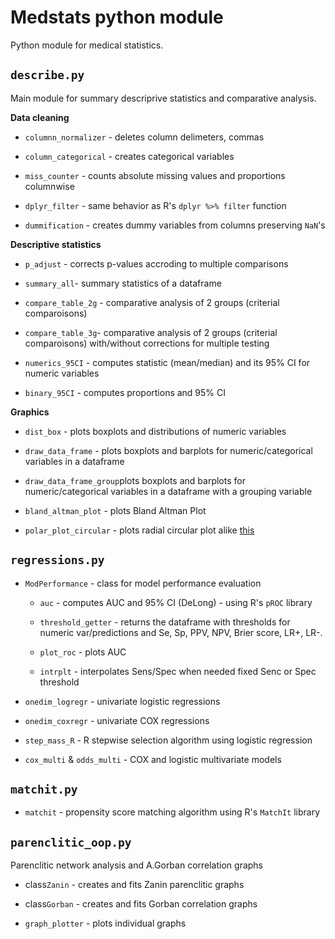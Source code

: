 # Medstats python module

Python module for medical statistics. 

## `describe.py`

Main module for summary descriprive statistics and comparative analysis.

**Data cleaning**

- `columnn_normalizer` - deletes column delimeters, commas

- `column_categorical` - creates categorical variables

- `miss_counter` - counts absolute missing values and proportions columnwise

- `dplyr_filter` - same behavior as R's `dplyr %>% filter` function

- `dummification` - creates dummy variables from columns preserving `NaN`'s

**Descriptive statistics**

- `p_adjust` - corrects p-values accroding to multiple comparisons

- `summary_all`- summary statistics of a dataframe

- `compare_table_2g` - comparative analysis of 2 groups (criterial comparoisons)

- `compare_table_3g`- comparative analysis of 2 groups (criterial comparoisons) with/without corrections for multiple testing

- `numerics_95CI` - computes statistic (mean/median) and its 95% CI for numeric variables

- `binary_95CI` - computes proportions and 95% CI 

**Graphics**

- `dist_box` - plots boxplots and distributions of numeric variables

- `draw_data_frame` - plots boxplots and barplots for numeric/categorical variables in a dataframe

- `draw_data_frame_group`plots boxplots and barplots for numeric/categorical variables in a dataframe with a grouping variable

- `bland_altman_plot` - plots Bland Altman Plot

- `polar_plot_circular` - plots radial circular plot alike [this](https://i.stack.imgur.com/w5TtL.png)

## `regressions.py`

- `ModPerformance` - class for model performance evaluation
  
  - `auc` - computes AUC and 95% CI (DeLong) - using R's `pROC` library
  
  - `threshold_getter` - returns the dataframe with thresholds for numeric var/predictions and Se, Sp, PPV, NPV, Brier score, LR+, LR-.
  
  - `plot_roc` - plots AUC
  
  - `intrplt` - interpolates Sens/Spec when needed fixed Senc or Spec threshold

- `onedim_logregr` - univariate logistic regressions

- `onedim_coxregr` - univariate COX regressions

- `step_mass_R` - R stepwise selection algorithm using logistic regression

- `cox_multi` & `odds_multi` - COX and logistic multivariate models

## `matchit.py`

- `matchit` - propensity score matching algorithm using R's `MatchIt` library

## `parenclitic_oop.py`

Parenclitic network analysis and A.Gorban correlation graphs

- class`Zanin` - creates and fits Zanin parenclitic graphs

- class`Gorban` - creates and fits Gorban correlation graphs

- `graph_plotter` - plots individual graphs


